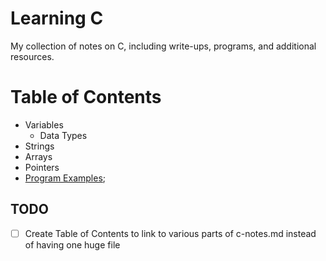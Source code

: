 Learning C 
==========

My collection of notes on C, including write-ups, programs, and additional resources.

# Table of Contents
- Variables
    - Data Types
- Strings
- Arrays
- Pointers
- [Program Examples](c-programs);

## TODO

- [ ] Create Table of Contents to link to various parts of c-notes.md instead of having one huge file
